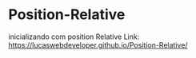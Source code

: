 # Position-Relative
inicializando com position Relative
Link: https://lucaswebdeveloper.github.io/Position-Relative/
